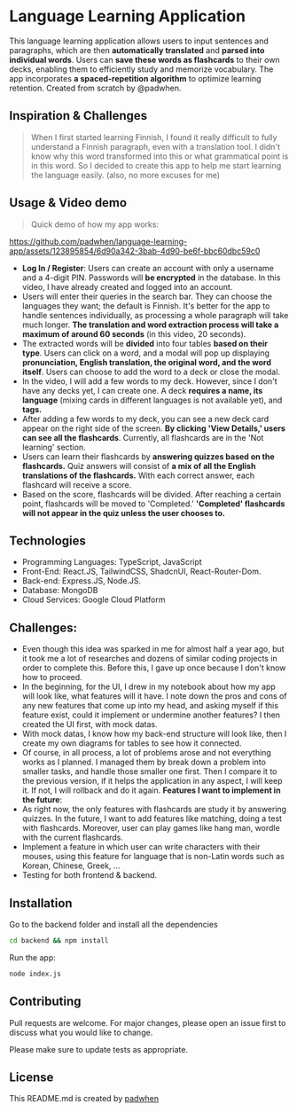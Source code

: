 # Language Learning Application

This language learning application allows users to input sentences and paragraphs, which are then **automatically translated** and **parsed into individual words**. Users can **save these words as flashcards** to their own decks, enabling them to efficiently study and memorize vocabulary. The app incorporates **a spaced-repetition algorithm** to optimize learning retention.
Created from scratch by @padwhen.

## Inspiration & Challenges  
> When I first started learning Finnish, I found it really difficult to fully understand a Finnish paragraph, even with a translation tool. I didn't know why this word transformed into this or what grammatical point is in this word. So I decided to create this app to help me start learning the language easily. (also, no more excuses for me)

## Usage & Video demo
> Quick demo of how my app works:

https://github.com/padwhen/language-learning-app/assets/123895854/6d90a342-3bab-4d90-be6f-bbc60dbc59c0

* **Log In / Register**: Users can create an account with only a username and a 4-digit PIN. Passwords will **be encrypted** in the database. In this video, I have already created and logged into an account.
* Users will enter their queries in the search bar. They can choose the languages they want; the default is Finnish. It's better for the app to handle sentences individually, as processing a whole paragraph will take much longer. **The translation and word extraction process will take a maximum of around 60 seconds** (in this video, 20 seconds).
* The extracted words will be **divided** into four tables **based on their type**. Users can click on a word, and a modal will pop up displaying **pronunciation, English translation, the original word, and the word itself**. Users can choose to add the word to a deck or close the modal.
* In the video, I will add a few words to my deck. However, since I don't have any decks yet, I can create one. A deck **requires a name, its language** (mixing cards in different languages is not available yet), and **tags.**
* After adding a few words to my deck, you can see a new deck card appear on the right side of the screen. **By clicking 'View Details,' users can see all the flashcards**. Currently, all flashcards are in the 'Not learning' section.
* Users can learn their flashcards by **answering quizzes based on the flashcards.** Quiz answers will consist of **a mix of all the English translations of the flashcards.** With each correct answer, each flashcard will receive a score.
* Based on the score, flashcards will be divided. After reaching a certain point, flashcards will be moved to 'Completed.' **'Completed' flashcards will not appear in the quiz unless the user chooses to.**


## Technologies
* Programming Languages: TypeScript, JavaScript
* Front-End: React.JS, TailwindCSS, ShadcnUI, React-Router-Dom.
* Back-end: Express.JS, Node.JS.
* Database: MongoDB
* Cloud Services: Google Cloud Platform


## Challenges: 
* Even though this idea was sparked in me for almost half a year ago, but it took me a lot of researches and dozens of similar coding projects in order to complete this. Before this, I gave up once because I don't know how to proceed.
* In the beginning, for the UI, I drew in my notebook about how my app will look like, what features will it have. I note down the pros and cons of any new features that come up into my head, and asking myself if this feature exist, could it implement or undermine another features? I then created the UI first, with mock datas.
* With mock datas, I know how my back-end structure will look like, then I create my own diagrams for tables to see how it connected. 
* Of course, in all process, a lot of problems arose and not everything works as I planned. I managed them by break down a problem into smaller tasks, and handle those smaller one first. Then I compare it to the previous version, if it helps the application in any aspect, I will keep it. If not, I will rollback and do it again.
**Features I want to implement in the future**: 
* As right now, the only features with flashcards are study it by answering quizzes. In the future, I want to add features like matching, doing a test with flashcards. Moreover, user can play games like hang man, wordle with the current flashcards. 
* Implement a feature in which user can write characters with their mouses, using this feature for language that is non-Latin words such as Korean, Chinese, Greek, ...
* Testing for both frontend & backend.


## Installation

Go to the backend folder and install all the dependencies
```bash
cd backend && npm install
```
Run the app:
```bash
node index.js
```


## Contributing

Pull requests are welcome. For major changes, please open an issue first
to discuss what you would like to change.

Please make sure to update tests as appropriate.

## License

This README.md is created by [padwhen](https://github.com/padwhen)
